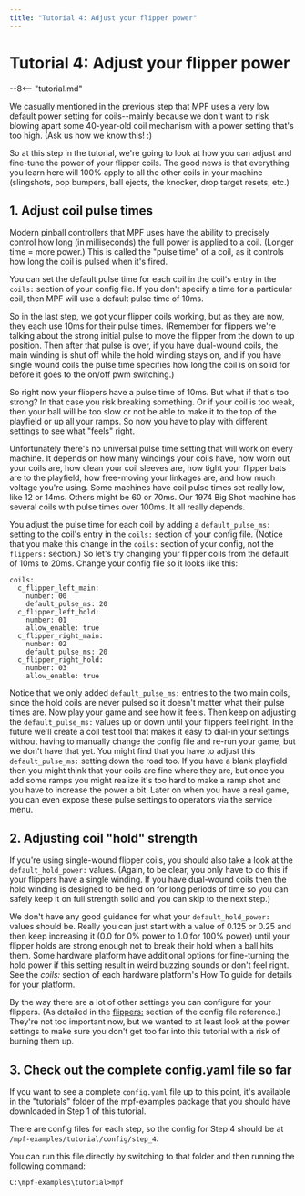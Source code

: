 ```yaml
---
title: "Tutorial 4: Adjust your flipper power"
---
```


# Tutorial 4: Adjust your flipper power

--8<-- "tutorial.md"

We casually mentioned in the previous step that MPF uses a very low
default power setting for coils--mainly because we don't want to risk
blowing apart some 40-year-old coil mechanism with a power setting
that's too high. (Ask us how we know this! :)

So at this step in the tutorial, we're going to look at how you can
adjust and fine-tune the power of your flipper coils. The good news is
that everything you learn here will 100% apply to all the other coils in
your machine (slingshots, pop bumpers, ball ejects, the knocker, drop
target resets, etc.)

## 1. Adjust coil pulse times

Modern pinball controllers that MPF uses have the ability to precisely
control how long (in milliseconds) the full power is applied to a coil.
(Longer time = more power.) This is called the "pulse time" of a coil,
as it controls how long the coil is pulsed when it's fired.

You can set the default pulse time for each coil in the coil's entry in
the `coils:` section of your config file. If you don't specify a time
for a particular coil, then MPF will use a default pulse time of 10ms.

So in the last step, we got your flipper coils working, but as they are
now, they each use 10ms for their pulse times. (Remember for flippers
we're talking about the strong initial pulse to move the flipper from
the down to up position. Then after that pulse is over, if you have
dual-wound coils, the main winding is shut off while the hold winding
stays on, and if you have single wound coils the pulse time specifies
how long the coil is on solid for before it goes to the on/off pwm
switching.)

So right now your flippers have a pulse time of 10ms. But what if
that's too strong? In that case you risk breaking something. Or if your
coil is too weak, then your ball will be too slow or not be able to make
it to the top of the playfield or up all your ramps. So now you have to
play with different settings to see what "feels" right.

Unfortunately there's no universal pulse time setting that will work on
every machine. It depends on how many windings your coils have, how worn
out your coils are, how clean your coil sleeves are, how tight your
flipper bats are to the playfield, how free-moving your linkages are,
and how much voltage you're using. Some machines have coil pulse times
set really low, like 12 or 14ms. Others might be 60 or 70ms. Our 1974
Big Shot machine has several coils with pulse times over 100ms. It all
really depends.

You adjust the pulse time for each coil by adding a `default_pulse_ms:`
setting to the coil's entry in the `coils:` section of your config
file. (Notice that you make this change in the `coils:` section of your
config, not the `flippers:` section.) So let's try changing your
flipper coils from the default of 10ms to 20ms. Change your config file
so it looks like this:

``` mpf-config
coils:
  c_flipper_left_main:
    number: 00
    default_pulse_ms: 20
  c_flipper_left_hold:
    number: 01
    allow_enable: true
  c_flipper_right_main:
    number: 02
    default_pulse_ms: 20
  c_flipper_right_hold:
    number: 03
    allow_enable: true
```

Notice that we only added `default_pulse_ms:` entries to the two main
coils, since the hold coils are never pulsed so it doesn't matter what
their pulse times are. Now play your game and see how it feels. Then
keep on adjusting the `default_pulse_ms:` values up or down until your
flippers feel right. In the future we'll create a coil test tool that
makes it easy to dial-in your settings without having to manually change
the config file and re-run your game, but we don't have that yet. You
might find that you have to adjust this `default_pulse_ms:` setting down
the road too. If you have a blank playfield then you might think that
your coils are fine where they are, but once you add some ramps you
might realize it's too hard to make a ramp shot and you have to
increase the power a bit. Later on when you have a real game, you can
even expose these pulse settings to operators via the service menu.

## 2. Adjusting coil "hold" strength

If you're using single-wound flipper coils, you should also take a look
at the `default_hold_power:` values. (Again, to be clear, you only have
to do this if your flippers have a single winding. If you have
dual-wound coils then the hold winding is designed to be held on for
long periods of time so you can safely keep it on full strength solid
and you can skip to the next step.)

We don't have any good guidance for what your `default_hold_power:`
values should be. Really you can just start with a value of 0.125 or
0.25 and then keep increasing it (0.0 for 0% power to 1.0 for 100%
power) until your flipper holds are strong enough not to break their
hold when a ball hits them. Some hardware platform have additional
options for fine-turning the hold power if this setting result in weird
buzzing sounds or don't feel right. See the *coils:* section of each
hardware platform's How To guide for details for your platform.

By the way there are a lot of other settings you can configure for your
flippers. (As detailed in the [flippers:](../config/flippers.md) section of the config file reference.) They're not too
important now, but we wanted to at least look at the power settings to
make sure you don't get too far into this tutorial with a risk of
burning them up.

## 3. Check out the complete config.yaml file so far

If you want to see a complete `config.yaml` file up to this point, it's
available in the "tutorials" folder of the mpf-examples package that
you should have downloaded in Step 1 of this tutorial.

There are config files for each step, so the config for Step 4 should be
at `/mpf-examples/tutorial/config/step_4`.

You can run this file directly by switching to that folder and then
running the following command:

``` doscon
C:\mpf-examples\tutorial>mpf
```
